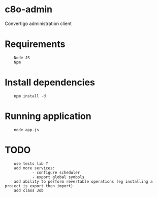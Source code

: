 # c8o-admin
Convertigo administration client


# Requirements

        Node JS
        Npm

# Install dependencies

        npm install -d

# Running application

        node app.js

# TODO

        use tests lib ?
        add more services:
                - configure scheduler
                - export global symbols
        add ability to perform revertable operations (eg installing a project is export then import)
        add class Job
